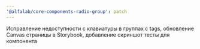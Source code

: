 ```yaml
---
'@alfalab/core-components-radio-group': patch
---
```


Исправление недоступности с клавиатуры в группах с tags, обновление Canvas страницы в Storybook, добавление скриншот тесты для компонента
